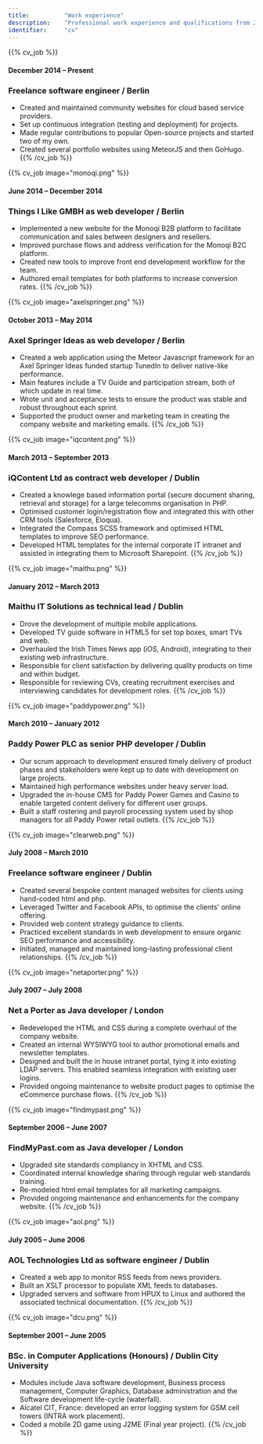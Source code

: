 ```yaml
---
title: 			"Work experience"
description: 	"Professional work experience and qualifications from 2001 to present"
identifier:		"cv"
---
```


{{% cv_job %}}
#### December 2014 – Present
### Freelance software engineer / Berlin
- Created and maintained community websites for cloud based service providers.
- Set up continuous integration (testing and deployment) for projects.
- Made regular contributions to popular Open-source projects and started two of my own.
- Created several portfolio websites using MeteorJS and then GoHugo.
{{% /cv_job %}}

{{% cv_job image="monoqi.png" %}}
#### June 2014 – December 2014
### Things I Like GMBH as web developer / Berlin
- Implemented a new website for the Monoqi B2B platform to facilitate communication and sales between designers and resellers.
- Improved purchase flows and address verification for the Monoqi B2C platform.
- Created new tools to improve front end development workflow for the team.
- Authored email templates for both platforms to increase conversion rates.
{{% /cv_job %}}

{{% cv_job image="axelspringer.png" %}}
#### October 2013 – May 2014
### Axel Springer Ideas as web developer / Berlin
- Created a web application using the Meteor Javascript framework for an Axel Springer Ideas funded startup TunedIn to deliver native-like performance.
- Main features include a TV Guide and participation stream, both of which update in real time.
- Wrote unit and acceptance tests to ensure the product was stable and robust throughout each sprint.
- Supported the product owner and marketing team in creating the company website and marketing emails.
{{% /cv_job %}}

{{% cv_job image="iqcontent.png" %}}
#### March 2013 – September 2013
### iQContent Ltd as contract web developer / Dublin
- Created a knowlege based information portal (secure document sharing, retrieval and storage) for a large telecomms organisation in PHP.
- Optimised customer login/registration flow and integrated this with other CRM tools (Salesforce, Eloqua).
- Integrated the Compass SCSS framework and optimised HTML templates to improve SEO performance.
- Developed HTML templates for the internal corporate IT intranet and assisted in integrating them to Microsoft Sharepoint.
{{% /cv_job %}}

{{% cv_job image="maithu.png" %}}
#### January 2012 – March 2013
### Maithu IT Solutions as technical lead / Dublin
- Drove the development of multiple mobile applications.
- Developed TV guide software in HTML5 for set top boxes, smart TVs and web.
- Overhauled the Irish Times News app (iOS, Android), integrating to their existing web infrastructure.
- Responsible for client satisfaction by delivering quality products on time and within budget.
- Responsible for reviewing CVs, creating recruitment exercises and interviewing candidates for development roles.
{{% /cv_job %}}

{{% cv_job image="paddypower.png" %}}
#### March 2010 – January 2012
### Paddy Power PLC as senior PHP developer / Dublin
- Our scrum approach to development ensured timely delivery of product phases and stakeholders were kept up to date with development on large projects.
- Maintained high performance websites under heavy server load.
- Upgraded the in-house CMS for Paddy Power Games and Casino to enable targeted content delivery for different user groups.
- Built a staff rostering and payroll processing system used by shop managers for all Paddy Power retail outlets.
{{% /cv_job %}}

{{% cv_job image="clearweb.png" %}}
#### July 2008 – March 2010
### Freelance software engineer / Dublin
- Created several bespoke content managed websites for clients using hand-coded html and php.
- Leveraged Twitter and Facebook APIs, to optimise the clients' online offering.
- Provided web content strategy guidance to clients.
- Practiced excellent standards in web development to ensure organic SEO performance and accessibility.
- Initiated, managed and maintained long-lasting professional client relationships.
{{% /cv_job %}}

{{% cv_job image="netaporter.png" %}}
#### July 2007 – July 2008
### Net a Porter as Java developer / London
- Redeveloped the HTML and CSS during a complete overhaul of the company website.
- Created an internal WYSIWYG tool to author promotional emails and newsletter templates.
- Designed and built the in house intranet portal, tying it into existing LDAP servers. This enabled seamless integration with existing user logins.
- Provided ongoing maintenance to website product pages to optimise the eCommerce purchase flows.
{{% /cv_job %}}

{{% cv_job image="findmypast.png" %}}
#### September 2006 – June 2007
### FindMyPast.com as Java developer / London
- Upgraded site standards compliancy in XHTML and CSS.
- Coordinated internal knowledge sharing through regular web standards training.
- Re-modeled html email templates for all marketing campaigns.
- Provided ongoing maintenance and enhancements for the company website.
{{% /cv_job %}}

{{% cv_job image="aol.png" %}}
#### July 2005 – June 2006
### AOL Technologies Ltd as software engineer / Dublin
- Created a web app to monitor RSS feeds from news providers.
- Built an XSLT processor to populate XML feeds to databases.
- Upgraded servers and software from HPUX to Linux and authored the associated technical documentation.
{{% /cv_job %}}

{{% cv_job image="dcu.png" %}}
#### September 2001 – June 2005
### BSc. in Computer Applications (Honours) / Dublin City University
- Modules include Java software development, Business process management, Computer Graphics, Database administration and the Software development life-cycle (waterfall).
- Alcatel CIT, France: developed an error logging system for GSM cell towers (INTRA work placement).
- Coded a mobile 2D game using J2ME (Final year project).
{{% /cv_job %}}